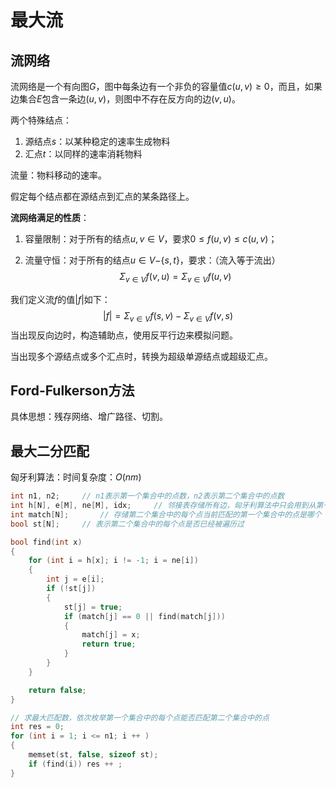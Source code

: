# 最大流

## 流网络

流网络是一个有向图$G$，图中每条边有一个非负的容量值$c(u,v) \ge 0$，而且，如果边集合$E$包含一条边$(u,v)$，则图中不存在反方向的边$(v,u)$。

两个特殊结点：

1. 源结点$s$：以某种稳定的速率生成物料
2. 汇点$t$：以同样的速率消耗物料

流量：物料移动的速率。

假定每个结点都在源结点到汇点的某条路径上。

**流网络满足的性质**：

1. 容量限制：对于所有的结点$u,v∈V$，要求$0 \le f(u,v) \le c(u,v)$；

2. 流量守恒：对于所有的结点$u∈V-${$s,t$}，要求：（流入等于流出）
   $$
   \Sigma_{v∈V}f(v,u)=\Sigma_{v∈V}f(u,v)
   $$

我们定义流$f$的值$|f|$如下：
$$
|f| = \Sigma_{v∈V}f(s,v)-\Sigma_{v∈V}f(v,s)
$$
当出现反向边时，构造辅助点，使用反平行边来模拟问题。

当出现多个源结点或多个汇点时，转换为超级单源结点或超级汇点。

## Ford-Fulkerson方法

具体思想：残存网络、增广路径、切割。



## 最大二分匹配

匈牙利算法：时间复杂度：$O(nm)$

```c++
int n1, n2;     // n1表示第一个集合中的点数，n2表示第二个集合中的点数
int h[N], e[M], ne[M], idx;     // 邻接表存储所有边，匈牙利算法中只会用到从第一个集合指向第二个集合的边，所以这里只用存一个方向的边
int match[N];       // 存储第二个集合中的每个点当前匹配的第一个集合中的点是哪个
bool st[N];     // 表示第二个集合中的每个点是否已经被遍历过

bool find(int x)
{
    for (int i = h[x]; i != -1; i = ne[i])
    {
        int j = e[i];
        if (!st[j])
        {
            st[j] = true;
            if (match[j] == 0 || find(match[j]))
            {
                match[j] = x;
                return true;
            }
        }
    }

    return false;
}

// 求最大匹配数，依次枚举第一个集合中的每个点能否匹配第二个集合中的点
int res = 0;
for (int i = 1; i <= n1; i ++ )
{
    memset(st, false, sizeof st);
    if (find(i)) res ++ ;
}
```

